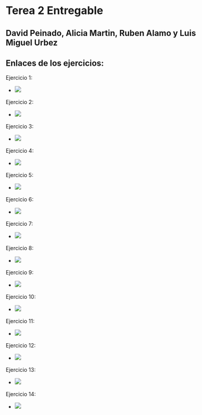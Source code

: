 # Terea 2 Entregable
## David Peinado, Alicia Martin, Ruben Alamo y Luis Miguel Urbez

## Enlaces de los ejercicios:

Ejercicio 1: 
  * <img src="https://www.plantuml.com/plantuml/svg/LOz1YeCm58RtEKNm00CPcQMWEEvcNFG6ZoJOo3CfBycYbO87QHSzIs_YIPfABNKPydtVpojz00fnG2OHlETIr8PaH3Uosg4ZNl2irHsvZFqQ608vNWXsVj4aTbg6-yrsY_7dR6T2L4dAMMNbFXA7z13lrZnTMY2mFSpJDMNMrUywWY9GsuZu-laqgrF4HUEhfqM3vk3rkC4688FedcZJQ_uFn-KhJtkbjYeT-m00"/>

Ejercicio 2: 
 * <img src="https://www.plantuml.com/plantuml/svg/XO_DIiKm48NtynJp0hx0NSWL1GjINRXmFMrcCMMIaVo0K7ntQreJf8BBStA-BymrPOgvU8MNQU4vusCHLOxULeHdyrFaNi7TEwkAiuHl4boo2A_yOJZK7Np-E9ueythGDPp1rc2WMRnmo8QZgEDiORUEPU7OfGz2WPgrfhFsJ_AUebfgw1x_OzlHU7DRRy3BHYRQ0AYVV_TjTC515e9T_Ui5wvD1XuvHrrqvkEBr2m00"/>
 
Ejercicio 3:
 * <img src="https://www.plantuml.com/plantuml/svg/dPF1RXCn48Rl-nIZFT53959KRg2MKBYaA6eHzp_s41bvPyBOxWMG-WvSuH4uy0nvapu9k2njTWkXT0yho_EDvzV_suSfmtBfOjCG4Udo7RjCBuCw5Q-p0czA7nhQ-bw7NABI4shd-4sY7I179QjT4Qm2yqhFGM-2k33YPZ-XwS73HvFfmVJnS0ex2GxraCtdo3fiF2lBIRuXqjlI8O-O4sIsW4YUAUbQBNDbJ-3PK3SHqOrwZbE6rrfqAedj72werBPJNfK8ky4_zQknQJZbTQowxk_QaQY4Jkb11Ac5LH14ubHbtJ9qxzwE4YA5LK6azuLfQzHEgnT1NAmUfT2j8uyqrYtGvSMNFf7BYwzx_vcAw0hnhgayAoow8vDvMS6cL_zH7g-qMzglqILnFJpINCkvyN3sB1GFNxa5RFCj3QiBX5HhBmpY0jhc7rBsxofbOV3w5oNLB0l-pqgEqngRxzZsv7hPF-V9f69a_Jtrt59_Ps-J7vzIUyR4uWfBDX1Bsxjw3VVDE-dzfcaEMNpfuWy0"/>

Ejercicio 4:
 * <img src="https://www.plantuml.com/plantuml/svg/NP11JiD034NtEOKFm88KKSe2gMee5H9K24xWJjnWD1b7CvCLGkf1OD4Ze1uXD-b969T4jEp-oEzz9vw6Y3wsjSrazKOcGe6HIe_sbbxGHSPAvYMlsR2yPqkfLvxW1lQRpu63ac0WDHTIDn8YMTnllhAYjL6IaEXkPzb8zj1MWFwt8tcW8lmpps01c6XEQHuQxBxXq7P7vXM1dNuD674X-jOOxdOkzUNdLvSziMOtZE5ldezWr0EDvvey9WXSGAWy7b6Jqps1gXPSYK0HcruvsPkFUqDHQ1NLvNZKUg7_XolFLaC-oY7lbPACnG6StHTQEBaUPuyOoJFQz5vuTC1Hidc835RF-InrjtN0HjAfkbqyX1bwyABfoQfD4FIn936ssmOz_aSs9LUsjVq1"/>

Ejercicio 5:
 * <img src="https://www.plantuml.com/plantuml/svg/NOxHoSCm38JVFOLcoFyF40XTe1kejaWTPAaeraCRkdjDcfGGFGZkfE-uVgverGi7lKqKAmpPehCk0Tf4PJKG6arNdJ8MggRm1x64TzYXQrieuuzZbJ5NJ_3V_bO79TxT4BhDsAFHK2OyH0sEoJ2TWquSlfmFq8NpOwObRCU2bfarq4HGyAdsxRjAaYQxhNxeIP8N_W00"/>

Ejercicio 6:
 * <img src="https://www.plantuml.com/plantuml/svg/JSzB2i8m40RWVKunDsXjVA_QZOzDANY2CHara8TCMX75kvi45yxo_pz-c3QEoEFah50MOuI1E0QFy1QGhW_kp0HRwEm3EPHiOEE8eRkJjKQ7LEwHbS7S5N2Yw-HJyIVoBBr-xJCdXx9SaXsf6u8cw54PPyYF6JIogcNLrBKig9ySSSZgg9Cm5wEI3ZvjmwoHyyLojTuKASH7jEHr-kaB"/>

Ejercicio 7:
 * <img src="https://www.plantuml.com/plantuml/svg/dP312i8m38RlVOg-mZpkD447NaI6Bv2r4GjREvfC4Dcx6xkokOCNUsdpVU5lI4KCaSU-KwO38ds9uOc6mqjfEUVGjn4NM6gVG95aZUOE-kITSM9kd-fRrCvdkbEJol5xm-xXBDXD_aB__I3HmnX1EWNQ_9gx6wGXU8AsmrB7jPZjaHYin6Ew2pNbIHiqOwJj7ZBRJdbrGrWDI_KhM5NehQpw3G00"/>

Ejercicio 8:
 * <img src="https://www.plantuml.com/plantuml/svg/SoWkIImg2VNruKhDAyrL2Caio7TCBYbDJCxCpwlcKW22uFoybDHy1J3RjI8viGmi1-47fwQNPkPcfkQLv7FLSYNd91ONAo1fTqjDpaXKyCpB17Aj53B1j25Kr2qppqeXBJFFa0jafnN46f0f3gbvAK3t0000"/>

Ejercicio 9:
 * <img src="https://www.plantuml.com/plantuml/svg/TL2zJiCm4DxlARmnXOgrKqlQiGZHYlrgNuEbio-opwYYujr9d18A4fw-d_lknwkicBG4XhitrJul5ukUCOxAlPMmi8mvDyvZbp10PQOjw99SGBqMbgKvq5a5sYHHM3gFW-8fz087ij7RWJyOYYMOAuTzEJP_lVoZmGwLaaSsZaoMNfBINFVjmRgef57MEdwR5PsC2IinKtf7woNEiSbkDjIqDpPy0jnkPYvWXhUs1HCnLY9CKa6FMOahF2NALeRqhvMkQVOKFsJA7XDM4D3H5TO1Z45czYGTScqs_yFjDljJ2QXJ-REFbXWTchqFFLCLMs76RiAln9XSILZx_Nlu1RPdIqnH2HuBHO4NwWfZWXsom8QofkBTU2AiABeI-0i0"/>

Ejercicio 10:
 * <img src="https://www.plantuml.com/plantuml/svg/dO_D2i8m48JlUOgbHw65UkofWXQyY1HV84rM3AH9oOyWuhkRjcbh3tgmb-ryisncIkkeSRwLX319hOMpqGzaJZy9XE-asyRW30jG0yW7iq9set1KWedWN7lrQLH2HRebBqAc6v3a2QHf65csIM37dBWBJdaCi81LWfd-7Q6dUszes0oGnxznkqRRQMLf8x40iuZHFLX7UJYFmyn_bAcHUMFrL2NALP78rZKkejEBuuBwzdA9YljMlW40"/>

Ejercicio 11:
 * <img src="https://www.plantuml.com/plantuml/svg/bPDDRjH048NtFaN96mZIPEAWi1W1IXW2cmcC0c9VqrsOGkqkqpzPW91o1xPm01Oi44VmJN8IfZGnjfX4odXXI_NUwzVzsJwE2KFAZIlkVKYfZRFfj7NeTR9lf9dAwYEPDB6CTS2cA60pW7b66mI-571zlUMKdS0JA1S8BrcCU8lbF_aa9mcWAed7O0MU8xnZRtZacQyDrT71mqbrL3qQLYRZsQ26ks-EP0YyoQj96jJuFZUOHleP9WgC3Yn1b5P28lMTeQM0EaI7pSX_6XDQKS68ZnGkqB1uZPnJdHs6ZVMhtdiGvztFrka6TaTnuiLp8t3V8KZWcZqweAZzMvJsTiO4w83hZ0u-PO9HnQtybkiYfm0YDwsZ__Qb8uIho-_NcAykV-pjWDfBZUukg9zbyd83w6gHQmmZpA-aMOLDIuwaQpbOIBu8DDJCELkqe8V3qFsAWx94ZZf_4T0RnhBORZoyI-Coe9KR2lNeWUrsuMbiiVkD_GdrqVzDPGMl-vSqcK1viB__0ERICfR3TpQ3nq0HZ8x1qYY_2PIWqGhoYWqQxlxuicStWwSG2PmOTFmPWRocXwNNmSDRdKLnJDxcnlq5"/>

Ejercicio 12: 
 * <img src="https://www.plantuml.com/plantuml/svg/NOqnRiCm301tleB8KY20xMRjbALZf-O3Z4J40aJ9e2YWHP37z0rvWZ_MraqZ8zpk3YJtnKYjIeIdqMmgByCmHKg_fdTP1XUfbCu7EYa9m8BuMaohiwfq1lmPDrzzE6Kyy8VbnNWoSc6-9Zm4bkbF2XbheCW5Tts_HUHK1Tzk5Yu0xJ1kdlj-XoiXf2vlC7VTqhRuNe_TUW4RBEy0yU45dW5lCmNsIdSKyhn6DeftSgppbmJN-bYvvDPpScEBaRo665i_acgZp__L2-mv-Ihn6m00"/>

Ejercicio 13:
 * <img src="https://www.plantuml.com/plantuml/svg/SoWkIImgAStDuKhEIImkLWZ8pybCpy_Bhww52PJcbUGhL7Cf0465bOAXWj_XNRcfHVaAO95A916mG2qNp0G59KCbXNnTNGKbOpqzFQqu9QXHLa0xYbDJkHnIyrA0zW80"/>

Ejercicio 14:
 * <img src="https://www.plantuml.com/plantuml/svg/SoWkIImgAStDuU9ApaaiBbOeCGp8pybCpy_Bhww52XK0nKhpIlAhkIeKR1Lq3GsuAe4qa48eCCAYG1T5XJ6I2XG5CDCLT7NpaMnNi588o2zEJUK2AZ0YfC0OdmAupuom-Co4aCzC2VhC3BVFJ93SPOJDuQQ459ZXL-2GcfS2Z3m0"/>





















